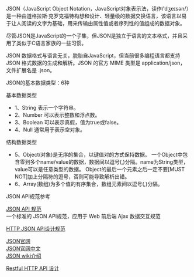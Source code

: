 JSON（JavaScript Object Notation，JavaScript对象表示法，读作/ˈdʒeɪsən/）是一种由道格拉斯·克罗克福特构想和设计、轻量级的数据交换语言，该语言以易于让人阅读的文字为基础，用来传输由属性值或者序列性的值组成的数据对象。

尽管JSON是JavaScript的一个子集，但JSON是独立于语言的文本格式，并且采用了类似于C语言家族的一些习惯。

JSON 数据格式与语言无关，脱胎自JavaScript，但当前很多编程语言都支持 JSON 格式数据的生成和解析。JSON 的官方 MIME 类型是 application/json，文件扩展名是 .json。

JSON的基本数据类型：6种

基本数据类型
- 1、String 表示一个字符串。
- 2、Number 可以表示整数和浮点数。
- 3、Boolean 可以表示真假，值为true或false。
- 4、Null 通常用于表示空对象。

结构数据类型
- 5、Object(对象)是无序的集合，以键值对的方式保持数据。
一个Object中包含零到多个name/value的数据，数据间以逗号(,)分隔。name为String类型，value可以是任意类型的数据。
Object的最后一个元素之后一定不要[MUST NOT]加上分隔符的逗号，否则可能导致解析出错。
- 6、Array(数组)为多个值的有序集合，数组元素间以逗号(,)分隔。




JSON API规范参考

[JSON API 规范](https://github.com/lmtdit/jsonapi)  
一个标准的 JSON API规范，应用于 Web 前后端 Ajax 数据交互规范

[HTTP JSON API设计规范](https://sobird.me/http-json-api-guide.htm)  

[JSON官网](https://www.json.org/json-en.html)  
[JSON官网中文](http://www.json.org/json-zh.html)  
[JSON wiki介绍](https://zh.wikipedia.org/wiki/JSON)  


[Restful HTTP API 设计](https://cizixs.com/2016/12/12/restful-api-design-guide/)  






